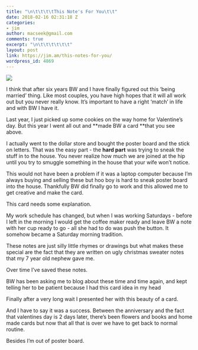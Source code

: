 ```yaml
---
title: "\n\t\t\t\tThis Note's For You\t\t"
date: 2018-02-16 02:31:18 Z
categories:
- jim
author: macseek@gmail.com
comments: true
excerpt: "\n\t\t\t\t\t\t"
layout: post
link: https://jim.am/this-notes-for-you/
wordpress_id: 4869
---
```


![](http://jim.am/wp-content/uploads/2018/02/null-8.jpeg)




I think that after six years BW and I have finally figured out this ‘being married’ thing. Like most couples, you have high hopes that it will all work out but you never really know. It’s important to have a right ‘match’ in life and with BW I have it.




Last year, I just picked up some cookies on the way home for Valentine’s day. But this year I went all out and **made BW a card **that you see above.




I actually went to the dollar store and bought the poster board and the stick on letters. That was the easy part - the **hard part** was trying to sneak the stuff in to the house. You never realize how much we are joined at the hip until you try to smuggle something in the house that your wife won’t notice.




This would not have been a problem if it was a laptop computer because I’m always buying and selling these but hoo boy is hard to sneak poster board into the house. Thankfully BW did finally go to work and this allowed me to get creative and make the card.




This card needs some explanation.




My work schedule has changed, but when I was working Saturdays - before I left in the morning I would get the coffee maker ready and leave BW a note with her cup ready to go - all she had to do was push the button. It somehow became a Saturday morning tradition.




These notes are just silly little rhymes or drawings but what makes these special are the fact that they are written on ugly christmas sweater notes that my 7 year old nephew gave me.




Over time I’ve saved these notes.




BW has been asking me to blog about these time and time again, and kept telling her to be patient because I had this card idea in my head




Finally after a very long wait I presented her with this beauty of a card.




And I have to say it was a success. Between the anniversary and the fact that valentines day is 2 days later, there’s been flowers and books and home made cards but now that all that is over we have to get back to normal routine.




Besides I’m out of poster board.


		
